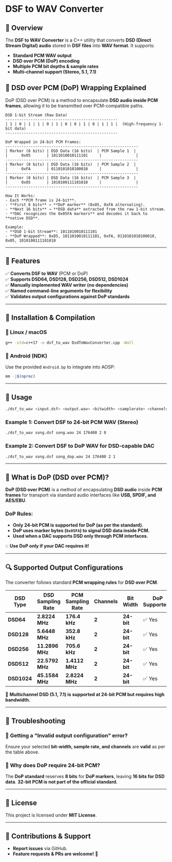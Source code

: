 # DSF to WAV Converter

## 🎯 Overview
The **DSF to WAV Converter** is a C++ utility that converts **DSD (Direct Stream Digital) audio** stored in **DSF files** into **WAV format**. It supports:
- **Standard PCM WAV output**
- **DSD over PCM (DoP) encoding**
- **Multiple PCM bit depths & sample rates**
- **Multi-channel support (Stereo, 5.1, 7.1)**

## 🎵 **DSD over PCM (DoP) Wrapping Explained**

DoP (DSD over PCM) is a method to encapsulate **DSD audio inside PCM frames**, allowing it to be transmitted over PCM-compatible paths.

```
DSD 1-bit Stream (Raw Data)
-------------------------------------------------
| 1 | 0 | 1 | 1 | 0 | 1 | 0 | 0 | 1 | 0 | 1 | 1 |  (High-frequency 1-bit data)
-------------------------------------------------

DoP Wrapped in 24-bit PCM Frames:
----------------------------------------------------------
| Marker (8 bits) | DSD Data (16 bits)  | PCM Sample 1  |
|      0x05       | 1011010010111101     |               |
----------------------------------------------------------
| Marker (8 bits) | DSD Data (16 bits)  | PCM Sample 2  |
|      0xFA       | 0110101010100010     |               |
----------------------------------------------------------
| Marker (8 bits) | DSD Data (16 bits)  | PCM Sample 3  |
|      0x05       | 1010100111101010     |               |
----------------------------------------------------------

How It Works:
- Each **PCM frame is 24-bit**.
- **First 8 bits** → **DoP marker** (0x05, 0xFA alternating).
- **Next 16 bits** → **DSD data** extracted from the raw 1-bit stream.
- **DAC recognizes the 0x05FA markers** and decodes it back to **native DSD**.

Example:
- **DSD 1-bit Stream**: 1011010010111101
- **DoP Wrapped**: 0x05, 1011010010111101, 0xFA, 0110101010100010, 0x05, 1010100111101010
```

---

## 🚀 Features
✅ **Converts DSF to WAV** (PCM or DoP)  
✅ **Supports DSD64, DSD128, DSD256, DSD512, DSD1024**  
✅ **Manually implemented WAV writer (no dependencies)**  
✅ **Named command-line arguments for flexibility**  
✅ **Validates output configurations against DoP standards**  

---

## 🔧 **Installation & Compilation**
### **🔹 Linux / macOS**
```sh
g++ -std=c++17 -o dsf_to_wav DsdToWavConverter.cpp -Wall
```
### **🔹 Android (NDK)**
Use the provided `Android.bp` to integrate into AOSP:
```sh
mm -j$(nproc)
```

---

## 📌 **Usage**
```sh
./dsf_to_wav <input.dsf> <output.wav> <bitwidth> <samplerate> <channels> [dop]
```

### **Example 1: Convert DSF to 24-bit PCM WAV (Stereo)**
```sh
./dsf_to_wav song.dsf song.wav 24 176400 2 0
```

### **Example 2: Convert DSF to DoP WAV for DSD-capable DAC**
```sh
./dsf_to_wav song.dsf song_dop.wav 24 176400 2 1
```

---

## 🎵 **What is DoP (DSD over PCM)?**
**DoP (DSD over PCM)** is a method of encapsulating **DSD audio** inside **PCM frames** for transport via standard audio interfaces like **USB, SPDIF, and AES/EBU**.

### **DoP Rules:**
- **Only 24-bit PCM is supported for DoP (as per the standard).**
- **DoP uses marker bytes (`0x05FA`) to signal DSD data inside PCM.**
- **Used when a DAC supports DSD only through PCM interfaces.**

💡 **Use DoP only if your DAC requires it!**

---

## 🔍 **Supported Output Configurations**
The converter follows standard **PCM wrapping rules** for **DSD over PCM**.

| **DSD Type** | **DSD Sampling Rate** | **PCM Sampling Rate** | **Channels** | **Bit Width** | **DoP Supported?** |
|-------------|----------------|----------------|-----------|------------|--------------|
| **DSD64**   | **2.8224 MHz**  | **176.4 kHz**  | **2**     | **24-bit** | ✅ Yes |
| **DSD128**  | **5.6448 MHz**  | **352.8 kHz**  | **2**     | **24-bit** | ✅ Yes |
| **DSD256**  | **11.2896 MHz** | **705.6 kHz**  | **2**     | **24-bit** | ✅ Yes |
| **DSD512**  | **22.5792 MHz** | **1.4112 MHz** | **2**     | **24-bit** | ✅ Yes |
| **DSD1024** | **45.1584 MHz** | **2.8224 MHz** | **2**     | **24-bit** | ✅ Yes |

📌 **Multichannel DSD (5.1, 7.1) is supported at 24-bit PCM but requires high bandwidth.**

---

## 🔧 **Troubleshooting**
### 🔹 **Getting a "Invalid output configuration" error?**
Ensure your selected **bit-width, sample rate, and channels** are **valid** as per the table above.

### 🔹 **Why does DoP require 24-bit PCM?**
The **DoP standard** reserves **8 bits** for **DoP markers**, leaving **16 bits for DSD data**. **32-bit PCM is not part of the official standard.**

---

## 📜 **License**
This project is licensed under **MIT License**.

---

## 📩 **Contributions & Support**
- **Report issues** via GitHub.
- **Feature requests & PRs are welcome!** 🎉
